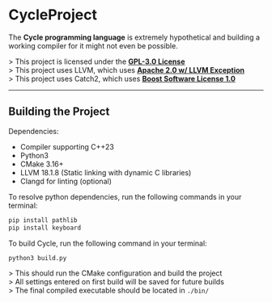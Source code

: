 # CycleProject

The **Cycle programming language** is extremely hypothetical and building a working compiler for it might not even be possible.

\> This project is licensed under the **[GPL-3.0 License](https://www.gnu.org/licenses/gpl-3.0.en.html)**
<br>
\> This project uses LLVM, which uses **[Apache 2.0 w/ LLVM Exception](https://llvm.org/LICENSE.txt)**
<br>
\> This project uses Catch2, which uses **[Boost Software License 1.0](https://www.boost.org/LICENSE_1_0.txt)**

---

## Building the Project

Dependencies:
- Compiler supporting C++23
- Python3
- CMake 3.16+
- LLVM 18.1.8 (Static linking with dynamic C libraries)
- Clangd for linting (optional)

To resolve python dependencies, run the following commands in your terminal:
```bash
pip install pathlib
pip install keyboard
```

To build Cycle, run the following command in your terminal:

```bash
python3 build.py
```

\> This should run the CMake configuration and build the project
<br>
\> All settings entered on first build will be saved for future builds
<br>
\> The final compiled executable should be located in ```./bin/```
